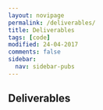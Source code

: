 ```yaml
---
layout: novipage
permalink: /deliverables/
title: Deliverables
tags: [code]
modified: 24-04-2017
comments: false
sidebar:
  nav: sidebar-pubs
---
```



## Deliverables




















